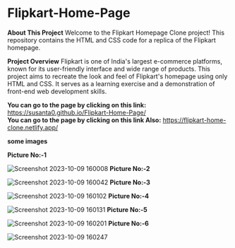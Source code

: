 # Flipkart-Home-Page

**About This Project**
Welcome to the Flipkart Homepage Clone project! This repository contains the HTML and CSS code for a replica of the Flipkart homepage.

**Project Overview**
Flipkart is one of India's largest e-commerce platforms, known for its user-friendly interface and wide range of products. This project aims to recreate the look and feel of Flipkart's homepage using only HTML and CSS. It serves as a learning exercise and a demonstration of front-end web development skills.



**You can go to the page by clicking on this link:**  https://susanta0.github.io/Flipkart-Home-Page/  
**You can go to the page by clicking on this link Also:**   https://flipkart-home-clone.netlify.app/





**some images**

**Picture No:-1**


![Screenshot 2023-10-09 160008](https://github.com/Susanta0/Flipkart-Home-Page/assets/130533362/6dfe925d-c741-47d1-bc9d-41e4e1c64611)
**Picture No:-2**


![Screenshot 2023-10-09 160042](https://github.com/Susanta0/Flipkart-Home-Page/assets/130533362/0fe1bc0a-08df-4c91-8349-24644deaf095)
**Picture No:-3**


![Screenshot 2023-10-09 160102](https://github.com/Susanta0/Flipkart-Home-Page/assets/130533362/a58657a8-aa42-44bb-83e6-7b834a4fc74e)
**Picture No:-4**


![Screenshot 2023-10-09 160131](https://github.com/Susanta0/Flipkart-Home-Page/assets/130533362/84e9e3c3-9ebe-4410-986a-05c573c0d171)
**Picture No:-5**


![Screenshot 2023-10-09 160201](https://github.com/Susanta0/Flipkart-Home-Page/assets/130533362/7b7f7d14-9899-48c1-bc3a-7fae98cf18e0)
**Picture No:-6**


![Screenshot 2023-10-09 160247](https://github.com/Susanta0/Flipkart-Home-Page/assets/130533362/47ed29c1-a6cf-40a5-bef8-dc9a4c683562)
